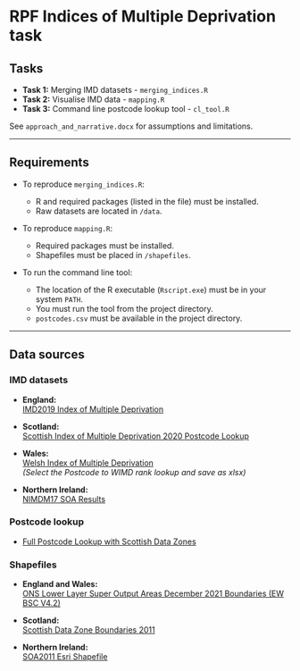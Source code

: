 # RPF Indices of Multiple Deprivation task

## Tasks

- **Task 1:** Merging IMD datasets - `merging_indices.R`  
- **Task 2:** Visualise IMD data - `mapping.R`  
- **Task 3:** Command line postcode lookup tool - `cl_tool.R`  

See `approach_and_narrative.docx` for assumptions and limitations.

---

## Requirements

- To reproduce `merging_indices.R`:
  - R and required packages (listed in the file) must be installed.
  - Raw datasets are located in `/data`.

- To reproduce `mapping.R`:
  - Required packages must be installed.
  - Shapefiles must be placed in `/shapefiles`.

- To run the command line tool:
  - The location of the R executable (`Rscript.exe`) must be in your system `PATH`.
  - You must run the tool from the project directory.
  - `postcodes.csv` must be available in the project directory.

---

## Data sources

### IMD datasets

- **England:**  
  [IMD2019 Index of Multiple Deprivation](https://assets.publishing.service.gov.uk/media/5d8b3abded915d0373d3540f/File_1_-_IMD2019_Index_of_Multiple_Deprivation.xlsx)

- **Scotland:**  
  [Scottish Index of Multiple Deprivation 2020 Postcode Lookup](https://www.gov.scot/binaries/content/documents/govscot/publications/statistics/2020/01/scottish-index-of-multiple-deprivation-2020-postcode-look-up-file/documents/simd-2020-postcode-lookup-v5/simd-2020-postcode-lookup-v5/govscot%3Adocument/SIMD%2B2020v2%2B-%2Bpostcode%2Blookup%2B-%2Bupdated%2B2025.xlsx)

- **Wales:**  
  [Welsh Index of Multiple Deprivation](https://statswales.gov.wales/Catalogue/Community-Safety-and-Social-Inclusion/Welsh-Index-of-Multiple-Deprivation)  
  *(Select the Postcode to WIMD rank lookup and save as xlsx)*

- **Northern Ireland:**  
  [NIMDM17 SOA Results](https://www.nisra.gov.uk/files/nisra/publications/NIMDM17_SOAresults.xls)

### Postcode lookup

- [Full Postcode Lookup with Scottish Data Zones](https://geoportal.statistics.gov.uk/datasets/3be72478d8454b59bb86ba97b4ee325b/about)

### Shapefiles

- **England and Wales:**  
  [ONS Lower Layer Super Output Areas December 2021 Boundaries (EW BSC V4.2)](https://geoportal.statistics.gov.uk/datasets/ons::lower-layer-super-output-areas-december-2021-boundaries-ew-bsc-v4-2/about)

- **Scotland:**  
  [Scottish Data Zone Boundaries 2011](https://maps.gov.scot/ATOM/shapefiles/SG_DataZoneBdry_2011.zip)

- **Northern Ireland:**  
  [SOA2011 Esri Shapefile](https://www.nisra.gov.uk/files/nisra/publications/SOA2011_Esri_Shapefile_0.zip)
